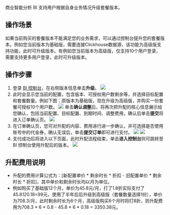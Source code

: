  
商业智能分析 BI 支持用户根据自身业务情况升级套餐版本。

## 操作场景
如果当前购买的套餐版本不能满足您的业务需求，可以通过控制台提升您的套餐版本。例如您当前版本为基础版，需要连接Clickhouse数据源，该功能为高级版支持功能，此时可升级版本。有例如您当前版本为高级版，仅支持10个用户登录，需要支持更多用户登录，此时可升级版本。

## 操作步骤
1. 登录 [BI 控制台](https://console.cloud.tencent.com/bi/overview)，在右侧版本信息单击**升级**。
![](https://qcloudimg.tencent-cloud.cn/raw/a413c85df8660d0497b5ee7838419f5f.png)
2. 此时会显示您当前的配置，包含版本、可授权用户数剩余等，并选择目标配置和套餐数量。例如下图：原版本为基础版，现在升级为高级版，并购买一份套餐可授权10个用户数。
![](https://qcloudimg.tencent-cloud.cn/raw/8daae669dad413306bfe41893a91a095.png)
单击**确认调整**后，将再次把升配的核心信息展示给您确认，包括当前配置、目标配置、到期时间、调整费用，确认后单击**提交**将进入订单确认页。
![](https://qcloudimg.tencent-cloud.cn/raw/9f9cc0d68f7c4aa9ab9e53ca9b31fe46.png)
3. 在订单确认页，您可对升配的内容、费用进行进一步确认，并可选择是否使用账号中的代金券，确认无误后，单击**提交订单**即可进行支付。
![](https://qcloudimg.tencent-cloud.cn/raw/a427946a3e21a87560d715af2447b877.png)
![](https://qcloudimg.tencent-cloud.cn/raw/a39eb5e3041a377aad13991be4602161.png)
4. 支付成功后将进入以下页面，此时升配流程结束，单击**进入控制台**则可跳转至 BI 控制台使用升配后的版本。
![](https://qcloudimg.tencent-cloud.cn/raw/4c2be8c3e6b04edd183987ad9d6d8a0e.png)

## 升配费用说明
- 升配的费用计算公式为：[新配置单价 \* 剩余时长 \* 折扣 - 旧配置单价 \* 剩余时长 \* 折扣]，其中单价和剩余时长均以月为单位。
- 例如购买了基础版12个月，单价为45.8元/月，打了1.8折实际支付了45.8*12*0.18=99元，使用了半年后后升级到高级版（套餐数量选择1份），单价为708.3/月，此时剩余时长为6个月，高级版购买6个月时将打8折，则升配费用为708.3 \* 6 \* 0.8 - 45.8 \* 6 \* 0.18 = 3350.38元。






